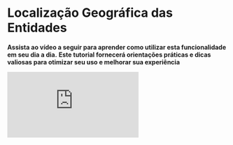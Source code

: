 # Localização Geográfica das Entidades

**Assista ao vídeo a seguir para aprender como utilizar esta funcionalidade em seu dia a dia.** 
**Este tutorial fornecerá orientações práticas e dicas valiosas para otimizar seu uso e melhorar sua experiência**

<div class="video-container">
  <iframe
    src="https://player.vimeo.com/video/1121607174"
    title="Tutoria Vimeo"
    frameborder="0"
    allow="autoplay; fullscreen; picture-in-picture"
    allowfullscreen>
  </iframe>
</div>
